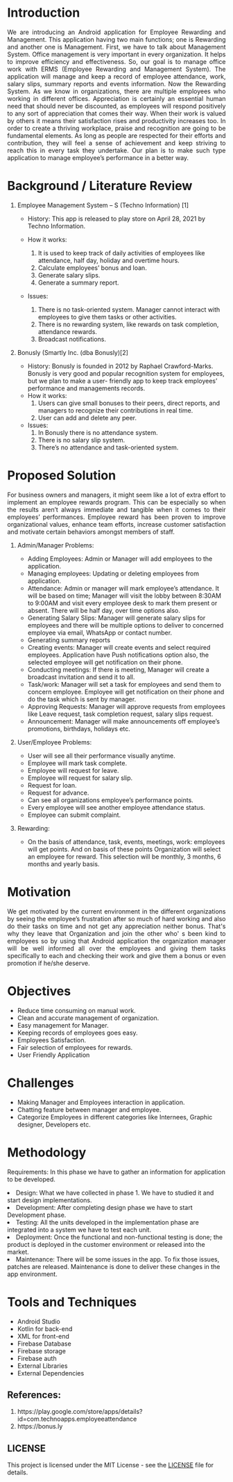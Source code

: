 # Introduction

<p align="justify">
We are introducing an Android application for Employee Rewarding and Management. This application having two main functions; one is Rewarding and another one is Management. First, we have to talk about Management System. Office management is very important in every organization. It helps to improve efficiency and effectiveness. So, our goal is to manage office work with ERMS (Employee Rewarding and Management System). The application will manage and keep a record of employee attendance, work, salary slips, summary reports and events information.
Now the Rewarding System. As we know in organizations, there are multiple employees who working in different offices. Appreciation is certainly an essential human need that should never be discounted, as employees will respond positively to any sort of appreciation that comes their way. When their work is valued by others it means their satisfaction rises and productivity increases too. In order to create a thriving workplace, praise and recognition are going to be fundamental elements. As long as people are respected for their efforts and contribution, they will feel a sense of achievement and keep striving to reach this in every task they undertake. Our plan is to make such type application to manage employee’s performance in a better way.
</p>

# Background / Literature Review

1. Employee Management System – S (Techno Information) [1]

	- History: This app is released to play store on April 28, 2021 by Techno Information.
	
	- How it works:
		1. It is used to keep track of daily activities of employees like attendance, half day, holiday and overtime hours.
		2. Calculate employees’ bonus and loan.
		3. Generate salary slips.
		4. Generate a summary report.
	- Issues:
		1. There is no task-oriented system. Manager cannot interact with employees to give them tasks or other activities.
		2. There is no rewarding system, like rewards on task completion, attendance rewards.
		3. Broadcast notifications.

2. Bonusly (Smartly Inc. (dba Bonusly)[2]
	- History: Bonusly is founded in 2012 by Raphael Crawford-Marks. Bonusly is very good and popular recognition system for employees, but we plan to make a user-		friendly app to keep track employees’ performance and managements records.
	- How it works:
		1. Users can give small bonuses to their peers, direct reports, and managers to recognize their contributions in real time.
		3. User can add and delete any peer.
	- Issues:
		1. In Bonusly there is no attendance system.
		2. There is no salary slip system.
		3. There’s no attendance and task-oriented system.

# Proposed Solution

<p align="justify">
For business owners and managers, it might seem like a lot of extra effort to implement an employee rewards program. This can be especially so when the results aren’t always immediate and tangible when it comes to their employees’ performances. Employee reward has been proven to improve organizational values, enhance team efforts, increase customer satisfaction and motivate certain behaviors amongst members of staff.</p>

1. Admin/Manager Problems:
	* Adding Employees: Admin or Manager will add employees to the application.
	* Managing employees: Updating or deleting employees from application.
	* Attendance: Admin or manager will mark employee’s attendance. It will be based on time; Manager will visit the lobby between 8:30AM to 9:00AM and visit every employee desk to mark them present or absent. There will be half day, over time options also.
	* Generating Salary Slips: Manager will generate salary slips for employees and there will be multiple options to deliver to concerned employee via email, WhatsApp or contact number.
	* Generating summary reports
	* Creating events: Manager will create events and select required employees. Application have Push notifications option also, the selected employee will get notification on their phone.
	* Conducting meetings: If there is meeting, Manager will create a broadcast invitation and send it to all.
	* Task/work: Manager will set a task for employees and send them to concern employee. Employee will get notification on their phone and do the task which is sent by manager.
	* Approving Requests: Manager will approve requests from employees like Leave request, task completion request, salary slips request.
	* Announcement: Manager will make announcements off employee’s promotions, birthdays, holidays etc.
	
2. User/Employee Problems:

	* User will see all their performance visually anytime.
	* Employee will mark task complete.
	* Employee will request for leave.
	* Employee will request for salary slip.
	* Request for loan.
	* Request for advance.
	* Can see all organizations employee’s performance points.
	* Every employee will see another employee attendance status.
	* Employee can submit complaint.

3. Rewarding:
	* On the basis of attendance, task, events, meetings, work: employees will get points. And on basis of these points Organization will select an employee for reward. This selection will be monthly, 3 months, 6 months and yearly basis.


# Motivation
<p align="justify">
	We get motivated by the current environment in the different organizations by seeing the employee’s frustration after so much of hard working and also do their tasks on time and not get any appreciation neither bonus. That's why they leave that Organization and join the other who' s been kind to employees so by using that Android application the organization manager will be well informed all over the employees and giving them tasks specifically to each and checking their work and give them a bonus or even promotion if he/she deserve.
</p>

# Objectives

- Reduce time consuming on manual work.
- Clean and accurate management of organization.
- Easy management for Manager.
- Keeping records of employees goes easy.
- Employees Satisfaction.
- Fair selection of employees for rewards.
- User Friendly Application


# Challenges

- Making Manager and Employees interaction in application.
- Chatting feature between manager and employee.
- Categorize Employees in different categories like Internees, Graphic designer, Developers etc.


# Methodology
         
Requirements: In this phase we have to gather an information for application to be developed.</li>
<li>Design: What we have collected in phase 1. We have to studied it and start design implementations.</li>
<li>Development: After completing design phase we have to start Development phase.</li>
<li>Testing: All the units developed in the implementation phase are integrated into a system we have to test each unit.</li></li>
<li>Deployment: Once the functional and non-functional testing is done; the product is deployed in the customer environment or released into the market.</li>
<li>Maintenance:  There will be some issues in the app. To fix those issues, patches are released. Maintenance is done to deliver these changes in the app environment.</li>
 </ol>
 
<h1>Tools and Techniques</h1>
<ul>
<li>Android Studio</li>
<li>Kotlin for back-end</li>
<li>XML for front-end</li>
<li>Firebase Database</li>
<li>Firebase storage</li>
<li>Firebase auth</li>
<li>External Libraries</li>
<li>External Dependencies</li>
</ul>


<h2>References:</h2>
<ol>
<li>https://play.google.com/store/apps/details?id=com.technoapps.employeeattendance</li>
<li>https://bonus.ly</li>
</ol>

## LICENSE 
This project is licensed under the MIT License - see the [LICENSE](LICENSE) file for details.
